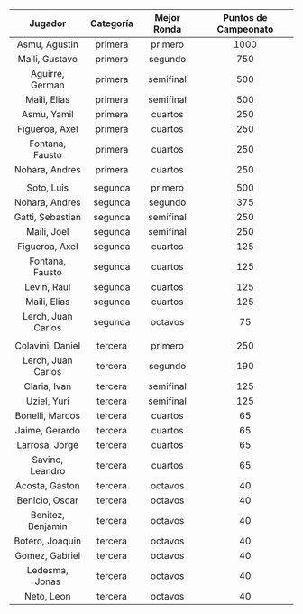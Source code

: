 |      Jugador       |  Categoría  |  Mejor Ronda  |  Puntos de Campeonato  |
|:------------------:|:-----------:|:-------------:|:----------------------:|
|   Asmu, Agustin    |   primera   |    primero    |          1000          |
|   Maili, Gustavo   |   primera   |    segundo    |          750           |
|  Aguirre, German   |   primera   |   semifinal   |          500           |
|    Maili, Elias    |   primera   |   semifinal   |          500           |
|    Asmu, Yamil     |   primera   |    cuartos    |          250           |
|   Figueroa, Axel   |   primera   |    cuartos    |          250           |
|  Fontana, Fausto   |   primera   |    cuartos    |          250           |
|   Nohara, Andres   |   primera   |    cuartos    |          250           |
|                    |             |               |                        |
|     Soto, Luis     |   segunda   |    primero    |          500           |
|   Nohara, Andres   |   segunda   |    segundo    |          375           |
|  Gatti, Sebastian  |   segunda   |   semifinal   |          250           |
|    Maili, Joel     |   segunda   |   semifinal   |          250           |
|   Figueroa, Axel   |   segunda   |    cuartos    |          125           |
|  Fontana, Fausto   |   segunda   |    cuartos    |          125           |
|    Levin, Raul     |   segunda   |    cuartos    |          125           |
|    Maili, Elias    |   segunda   |    cuartos    |          125           |
| Lerch, Juan Carlos |   segunda   |    octavos    |           75           |
|                    |             |               |                        |
|  Colavini, Daniel  |   tercera   |    primero    |          250           |
| Lerch, Juan Carlos |   tercera   |    segundo    |          190           |
|    Claria, Ivan    |   tercera   |   semifinal   |          125           |
|    Uziel, Yuri     |   tercera   |   semifinal   |          125           |
|  Bonelli, Marcos   |   tercera   |    cuartos    |           65           |
|   Jaime, Gerardo   |   tercera   |    cuartos    |           65           |
|   Larrosa, Jorge   |   tercera   |    cuartos    |           65           |
|  Savino, Leandro   |   tercera   |    cuartos    |           65           |
|   Acosta, Gaston   |   tercera   |    octavos    |           40           |
|   Benicio, Oscar   |   tercera   |    octavos    |           40           |
| Benitez, Benjamin  |   tercera   |    octavos    |           40           |
|  Botero, Joaquin   |   tercera   |    octavos    |           40           |
|   Gomez, Gabriel   |   tercera   |    octavos    |           40           |
|   Ledesma, Jonas   |   tercera   |    octavos    |           40           |
|     Neto, Leon     |   tercera   |    octavos    |           40           |